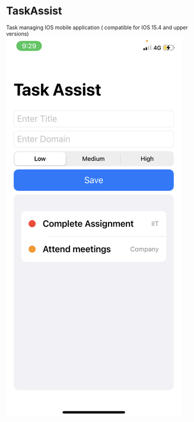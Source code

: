 # TaskAssist
Task managing IOS mobile application ( compatible for IOS 15.4 and upper versions)
![Screenshot](https://github.com/viraj-lakshitha/TaskAssist/blob/develop/task-assist.PNG?raw=true)
